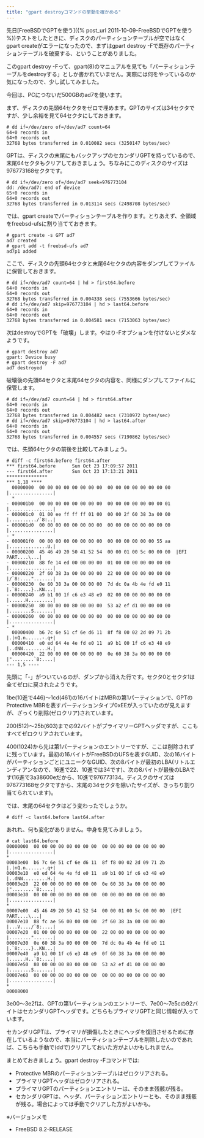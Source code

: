 ```yaml
---
title: "gpart destroyコマンドの挙動を確かめる"
---
```


先日[FreeBSDでGPTを使う]({% post_url 2011-10-09-FreeBSDでGPTを使う %})テストをしたときに、ディスクのパーティションテーブルが空ではなくgpart createがエラーになったので、まずはgpart destroy -Fで既存のパーティションテーブルを破棄する、ということがありました。

このgpart destroy -Fって、gpart(8)のマニュアルを見ても「パーティションテーブルをdestroyする」としか書かれていません。実際には何をやっているのか気になったので、少し試してみました。

今回は、PCにつないだ500GBのad7を使います。

まず、ディスクの先頭64セクタをゼロで埋めます。GPTのサイズは34セクタですが、少し余裕を見て64セクタにしておきます。

```console
# dd if=/dev/zero of=/dev/ad7 count=64
64+0 records in
64+0 records out
32768 bytes transferred in 0.010082 secs (3250147 bytes/sec)
```

GPTは、ディスクの末尾にもバックアップのセカンダリGPTを持っているので、末尾64セクタもクリアしておきましょう。ちなみにこのディスクのサイズは976773168セクタです。

```console
# dd if=/dev/zero of=/dev/ad7 seek=976773104
dd: /dev/ad7: end of device
65+0 records in
64+0 records out
32768 bytes transferred in 0.013114 secs (2498708 bytes/sec)
```

では、gpart createでパーティションテーブルを作ります。とりあえず、全領域をfreebsd-ufsに割り当てておきます。

```console
# gpart create -s GPT ad7
ad7 created
# gpart add -t freebsd-ufs ad7
ad7p1 added
```

ここで、ディスクの先頭64セクタと末尾64セクタの内容をダンプしてファイルに保管しておきます。

```console
# dd if=/dev/ad7 count=64 | hd > first64.before
64+0 records in
64+0 records out
32768 bytes transferred in 0.004338 secs (7553666 bytes/sec)
# dd if=/dev/ad7 skip=976773104 | hd > last64.before
64+0 records in
64+0 records out
32768 bytes transferred in 0.004581 secs (7153063 bytes/sec)
```

次はdestroyでGPTを「破壊」します。やはり-Fオプションを付けないとダメなようです。

```console
# gpart destroy ad7
gpart: Device busy
# gpart destroy -F ad7
ad7 destroyed
```

破壊後の先頭64セクタと末尾64セクタの内容を、同様にダンプしてファイルに保管します。

```console
# dd if=/dev/ad7 count=64 | hd > first64.after
64+0 records in
64+0 records out
32768 bytes transferred in 0.004482 secs (7310972 bytes/sec)
# dd if=/dev/ad7 skip=976773104 | hd > last64.after
64+0 records in
64+0 records out
32768 bytes transferred in 0.004557 secs (7190862 bytes/sec)
```

では、先頭64セクタの前後を比較してみましょう。

```console
# diff -c first64.before first64.after
*** first64.before      Sun Oct 23 17:09:57 2011
--- first64.after       Sun Oct 23 17:13:21 2011
***************
*** 1,18 ****
  00000000  00 00 00 00 00 00 00 00  00 00 00 00 00 00 00 00  |................|
  *
- 000001b0  00 00 00 00 00 00 00 00  00 00 00 00 00 00 00 01  |................|
- 000001c0  01 00 ee ff ff ff 01 00  00 00 2f 60 38 3a 00 00  |........../`8:..|
- 000001d0  00 00 00 00 00 00 00 00  00 00 00 00 00 00 00 00  |................|
- *
- 000001f0  00 00 00 00 00 00 00 00  00 00 00 00 00 00 55 aa  |..............U.|
- 00000200  45 46 49 20 50 41 52 54  00 00 01 00 5c 00 00 00  |EFI PART....\...|
- 00000210  88 fe 14 ed 00 00 00 00  01 00 00 00 00 00 00 00  |................|
- 00000220  2f 60 38 3a 00 00 00 00  22 00 00 00 00 00 00 00  |/`8:....".......|
- 00000230  0e 60 38 3a 00 00 00 00  7d dc 0a 4b 4e fd e0 11  |.`8:....}..KN...|
- 00000240  a9 b1 00 1f c6 e3 48 e9  02 00 00 00 00 00 00 00  |......H.........|
- 00000250  80 00 00 00 80 00 00 00  53 a2 ef d1 00 00 00 00  |........S.......|
- 00000260  00 00 00 00 00 00 00 00  00 00 00 00 00 00 00 00  |................|
- *
  00000400  b6 7c 6e 51 cf 6e d6 11  8f f8 00 02 2d 09 71 2b  |.|nQ.n......-.q+|
  00000410  e0 ed 64 4e 4e fd e0 11  a9 b1 00 1f c6 e3 48 e9  |..dNN.........H.|
  00000420  22 00 00 00 00 00 00 00  0e 60 38 3a 00 00 00 00  |"........`8:....|
--- 1,5 ----
```

先頭に「-」がついているのが、ダンプから消えた行です。セクタ0とセクタ1は全てゼロに戻されたようです。

1be(10進で446)～1cd(461)の16バイトはMBRの第1パーティションで、GPTのProtective MBRを表すパーティションタイプ0xEEが入っていたのが見えますが、ざっくり削除(ゼロクリア)されています。

200(512)～25b(603)までの92バイトがプライマリーGPTヘッダですが、ここもすべてゼロクリアされています。

400(1024)から先は第1パーティションのエントリーですが、ここは削除されずに残っています。最初の16バイトがFreeBSDのUFSを表すGUID、次の16バイトがパーティションごとにユニークなGUID、次の8バイトが最初のLBA(リトルエンディアンなので、16進で22、10進では34です)、次の8バイトが最後のLBAです(16進で3a38600eだから、10進で976773134。ディスクのサイズは976773168セクタですから、末尾の34セクタを除いたサイズが、きっちり割り当てられています)。

では、末尾の64セクタはどう変わったでしょうか。

```console
# diff -c last64.before last64.after
```

あれれ、何も変化がありません。中身を見てみましょう。

```console
# cat last64.before
00000000  00 00 00 00 00 00 00 00  00 00 00 00 00 00 00 00  |................|
*
00003e00  b6 7c 6e 51 cf 6e d6 11  8f f8 00 02 2d 09 71 2b  |.|nQ.n......-.q+|
00003e10  e0 ed 64 4e 4e fd e0 11  a9 b1 00 1f c6 e3 48 e9  |..dNN.........H.|
00003e20  22 00 00 00 00 00 00 00  0e 60 38 3a 00 00 00 00  |"........`8:....|
00003e30  00 00 00 00 00 00 00 00  00 00 00 00 00 00 00 00  |................|
*
00007e00  45 46 49 20 50 41 52 54  00 00 01 00 5c 00 00 00  |EFI PART....\...|
00007e10  88 fc ae 56 00 00 00 00  2f 60 38 3a 00 00 00 00  |...V..../`8:....|
00007e20  01 00 00 00 00 00 00 00  22 00 00 00 00 00 00 00  |........".......|
00007e30  0e 60 38 3a 00 00 00 00  7d dc 0a 4b 4e fd e0 11  |.`8:....}..KN...|
00007e40  a9 b1 00 1f c6 e3 48 e9  0f 60 38 3a 00 00 00 00  |......H..`8:....|
00007e50  80 00 00 00 80 00 00 00  53 a2 ef d1 00 00 00 00  |........S.......|
00007e60  00 00 00 00 00 00 00 00  00 00 00 00 00 00 00 00  |................|
*
00008000
```

3e00～3e2fは、GPTの第1パーティションのエントリーで、7e00～7e5cの92バイトはセカンダリGPTヘッダです。どちらもプライマリGPTと同じ情報が入っています。

セカンダリGPTは、プライマリが損傷したときにヘッダを復旧させるために存在しているようなので、本当にパーティションテーブルを削除したいのであれば、こちらも手動で(ddで)クリアしておいた方がよいかもしれません。

まとめておきましょう。gpart destroy -Fコマンドでは:

- Protective MBRのパーティションテーブルはゼロクリアされる。
- プライマリGPTヘッダはゼロクリアされる。
- プライマリGPTのパーティションエントリーは、そのまま残骸が残る。
- セカンダリGPTは、ヘッダ、パーティションエントリーとも、そのまま残骸が残る。場合によっては手動でクリアした方がよいかも。

※バージョンメモ

- FreeBSD 8.2-RELEASE
